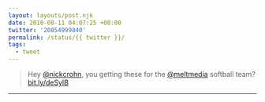 ```yaml
---
layout: layouts/post.njk
date: 2010-08-11 04:07:25 +00:00
twitter: '20854999840'
permalink: /status/{{ twitter }}/
tags: 
  - tweet
---
```


> Hey [@nickcrohn](https://twitter.com/nickcrohn), you getting these for the [@meltmedia](https://twitter.com/meltmedia) softball team? [bit.ly/deSylB](http://bit.ly/deSylB)

---
